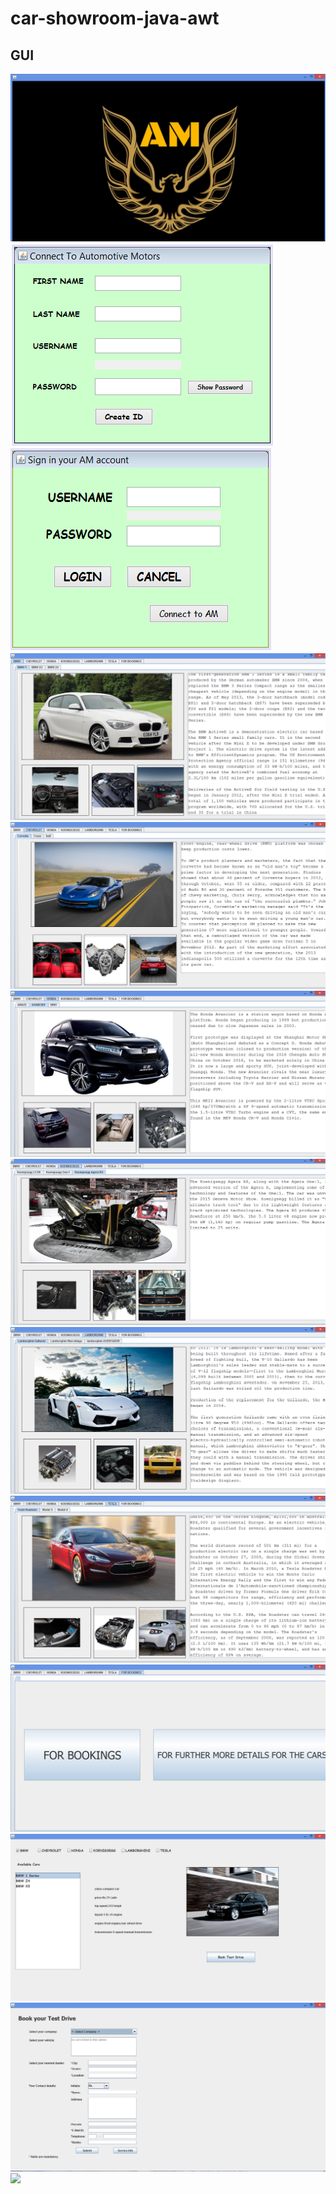 # car-showroom-java-awt
## GUI
<img src="Images/am.PNG">

<img src="Images/connect.PNG">
<img src="Images/login.PNG">
<img src="Images/bmw.PNG">
<img src="Images/chevrolet.PNG">
<img src="Images/honda.PNG">
<img src="Images/koenigsegg.PNG">
<img src="Images/lamborghini.PNG">
<img src="Images/tesla.PNG">
<img src="Images/booking.PNG">
<img src="Images/search.PNG">
<img src="Images/testdrive.PNG">
<img src="Images/service.PNG">
